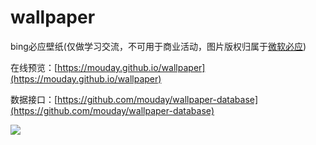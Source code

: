 # wallpaper

bing必应壁纸(仅做学习交流，不可用于商业活动，图片版权归属于[微软必应](https://cn.bing.com/))

在线预览：[https://mouday.github.io/wallpaper](https://mouday.github.io/wallpaper)

数据接口：[https://github.com/mouday/wallpaper-database](https://github.com/mouday/wallpaper-database)

![](img/wallpaper.png)
